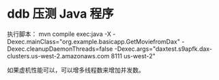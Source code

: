 # ddb 压测 Java 程序

执行脚本：
mvn compile exec:java -X -Dexec.mainClass="org.example.basicapp.GetMoviefromDax"   -Dexec.cleanupDaemonThreads=false -Dexec.args="daxtest.s9apfk.dax-clusters.us-west-2.amazonaws.com 8111 us-west-2"


如果虚机性能可以，可以增多线程数来增加并发数。
